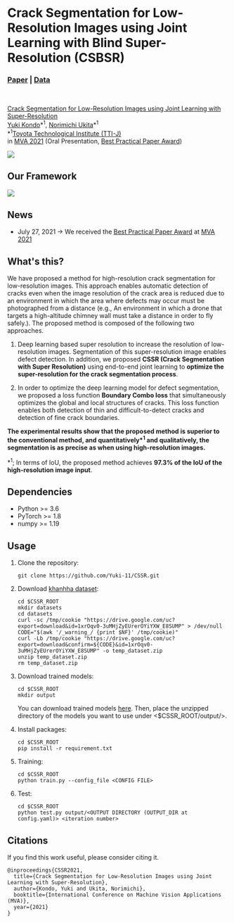# Crack Segmentation for Low-Resolution Images using Joint Learning with Blind Super-Resolution (CSBSR)
### [Paper](http://www.mva-org.jp/Proceedings/2021/papers/O1-1-2.pdf) | [Data](https://drive.google.com/drive/folders/1b8E0XjgdstW3tvKdGFAXA4utktgeguNX?usp=sharing)
<!-- [![Open CSSR in Colab](https://colab.research.google.com/)<br> -->
<br>

[Crack Segmentation for Low-Resolution Images using Joint Learning with Super-Resolution](http://www.mva-org.jp/Proceedings/2021/papers/O1-1-2.pdf)<br>
 [Yuki Kondo](https://yuki-11.github.io/)\*<sup>1</sup>,
 [Norimichi Ukita](https://www.toyota-ti.ac.jp/Lab/Denshi/iim/ukita/index-j.html)\*<sup>1</sup><br>
 \*<sup>1</sup>[Toyota Technological Institute (TTI-J)](https://www.toyota-ti.ac.jp/english/) <br>
in [MVA 2021](http://www.mva-org.jp/mva2021/) (Oral Presentation, [Best Practical Paper Award](http://www.mva-org.jp/archives.BestPracticalPaperAward.php))

<img src='imgs/results.png'/>

## Our Framework
<img src='imgs/arc.png'/>

## News
* July 27, 2021 -> We received the [Best Practical Paper Award](http://www.mva-org.jp/archives.BestPracticalPaperAward.php) at [MVA 2021](http://www.mva-org.jp/mva2021/)

## What's this?

We have proposed a method for high-resolution crack segmentation for low-resolution images. This approach enables automatic detection of cracks even when the image resolution of the crack area is reduced due to an environment in which the area where defects may occur must be photographed from a distance (e.g., An environment in which a drone that targets a high-altitude chimney wall must take a distance in order to fly safely.). The proposed method is composed of the following two approaches.

1. Deep learning based super resolution to increase the resolution of low-resolution images. Segmentation of this super-resolution image enables defect detection. In addition, we proposed **CSSR (Crack Segmentation with Super Resolution)** using end-to-end joint learning to **optimize the super-resolution for the crack segmentation process**.

2. In order to optimize the deep learning model for defect segmentation, we proposed a loss function **Boundary Combo loss** that simultaneously optimizes the global and local structures of cracks. This loss function enables both detection of thin and difficult-to-detect cracks and detection of fine crack boundaries.

**The experimental results show that the proposed method is superior to the conventional method, and quantitatively\*<sup>1</sup> and qualitatively, the segmentation is as precise as when using high-resolution images.**

 \*<sup>1</sup>; In terms of IoU, the proposed method achieves **97.3% of the IoU of the high-resolution image input**.

## Dependencies
* Python >= 3.6
* PyTorch >= 1.8
* numpy >= 1.19


## Usage

1. Clone the repository:

   ```shell
   git clone https://github.com/Yuki-11/CSSR.git
   ```

2. Download [khanhha dataset](https://github.com/khanhha/crack_segmentation):

   ```shell
   cd $CSSR_ROOT
   mkdir datasets
   cd datasets
   curl -sc /tmp/cookie "https://drive.google.com/uc?export=download&id=1xrOqv0-3uMHjZyEUrerOYiYXW_E8SUMP" > /dev/null
   CODE="$(awk '/_warning_/ {print $NF}' /tmp/cookie)"  
   curl -Lb /tmp/cookie "https://drive.google.com/uc?export=download&confirm=${CODE}&id=1xrOqv0-3uMHjZyEUrerOYiYXW_E8SUMP" -o temp_dataset.zip
   unzip temp_dataset.zip
   rm temp_dataset.zip
   ```

3. Download trained models:

   ```shell
   cd $CSSR_ROOT
   mkdir output
   ```
   You can download trained models [here](https://drive.google.com/drive/folders/17yCHnmpJtxkog010ttFg2U2r8oBBoGlD?usp=sharing). Then, place the unzipped directory of the models you want to use under <$CSSR_ROOT/output/>.

3. Install packages:

   ```shell
   cd $CSSR_ROOT
   pip install -r requirement.txt
   ```

4. Training:
   ```shell
   cd $CSSR_ROOT
   python train.py --config_file <CONFIG FILE>
   ```

5. Test:
   ```shell
   cd $CSSR_ROOT
   python test.py output/<OUTPUT DIRECTORY (OUTPUT_DIR at config.yaml)> <iteration number> 
   ```

## Citations
If you find this work useful, please consider citing it.
```
@inproceedings{CSSR2021,
  title={Crack Segmentation for Low-Resolution Images using Joint Learning with Super-Resolution},
  author={Kondo, Yuki and Ukita, Norimichi},
  booktitle={International Conference on Machine Vision Applications (MVA)},
  year={2021}
}

```